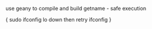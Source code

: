 use geany to compile and build getname - 
safe execution 

{
sudo ifconfig lo down
then retry
ifconfig
}



